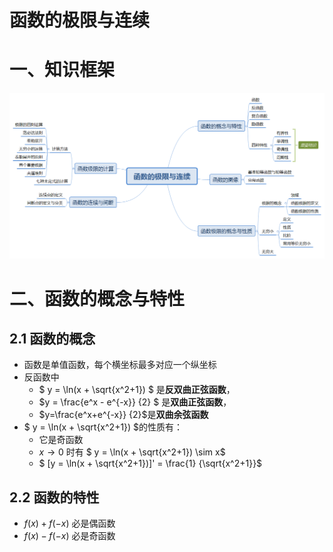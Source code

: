 # 函数的极限与连续

# 一、知识框架

![函数的极限与连续](image/函数的极限与连续.png)

# 二、函数的概念与特性

## 2.1 函数的概念
* 函数是单值函数，每个横坐标最多对应一个纵坐标
* 反函数中
  * $` y = \ln(x + \sqrt{x^2+1}) `$ 是**反双曲正弦函数**，
  * $`y = \frac{e^x - e^{-x}} {2} `$ 是**双曲正弦函数**，
  * $`y=\frac{e^x+e^{-x}} {2}`$是**双曲余弦函数**
* $` y = \ln(x + \sqrt{x^2+1}) `$的性质有：
  * 它是奇函数
  * $`x\to0`$ 时有 $` y = \ln(x + \sqrt{x^2+1}) \sim x`$
  * $` [y = \ln(x + \sqrt{x^2+1})]' = \frac{1} {\sqrt{x^2+1}}`$
 
## 2.2 函数的特性
* $` f(x) + f(-x) `$ 必是偶函数
* $` f(x) - f(-x) `$ 必是奇函数
